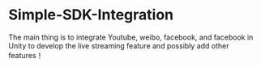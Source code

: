 # Simple-SDK-Integration
The main thing is to integrate Youtube, weibo, facebook, and facebook in Unity to develop the live streaming feature and possibly add other features！

